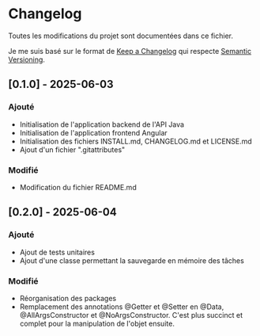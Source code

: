 # Changelog

Toutes les modifications du projet sont documentées dans ce fichier.

Je me suis basé sur le format de [Keep a Changelog](https://keepachangelog.com/fr/1.0.0/) qui respecte [Semantic Versioning](https://semver.org/lang/fr/spec/v2.0.0.html).

## [0.1.0] - 2025-06-03

### Ajouté
- Initialisation de l'application backend de l'API Java
- Initialisation de l'application frontend Angular
- Initialisation des fichiers INSTALL.md, CHANGELOG.md et LICENSE.md
- Ajout d'un fichier ".gitattributes"

### Modifié
- Modification du fichier README.md

## [0.2.0] - 2025-06-04

### Ajouté
- Ajout de tests unitaires
- Ajout d'une classe permettant la sauvegarde en mémoire des tâches

### Modifié
- Réorganisation des packages
- Remplacement des annotations @Getter et @Setter en @Data, @AllArgsConstructor et @NoArgsConstructor. C'est plus succinct et complet pour la manipulation de l'objet ensuite.